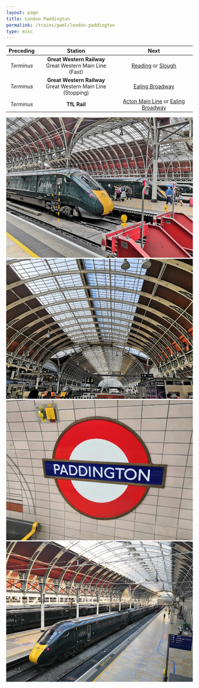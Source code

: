 ```yaml
---
layout: page
title: London Paddington
permalink: /trains/gwml/london-paddington
type: misc
---
```


| Preceding  |                              Station                              |                                   Next                                   |
| :--------: | :---------------------------------------------------------------: | :----------------------------------------------------------------------: |
| *Terminus* |   **Great Western Railway** <br> Great Western Main Line (Fast)   |                  [Reading](reading) or [Slough](slough)                  |
| *Terminus* | **Great Western Railway** <br> Great Western Main Line (Stopping) |                    [Ealing Broadway](ealing-broadway)                    |
| *Terminus* |                           **TfL Rail**                            | [Acton Main Line](acton-main-line) or [Ealing Broadway](ealing-broadway) |

![Some Class 800s chilling at Paddington](/images/trains/gwml/london-paddington/1.jpg)
![One of the lovely arches](/images/trains/gwml/london-paddington/2.jpg)
![There's an underground station too!](/images/trains/gwml/london-paddington/3.jpg)
![Another Class 800 has just arrived](/images/trains/gwml/london-paddington/4.jpg)
